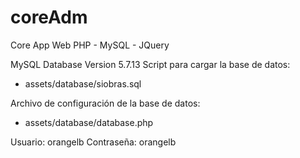 # coreAdm
Core App Web PHP - MySQL - JQuery

MySQL Database Version 5.7.13
Script para cargar la base de datos: 
- assets/database/siobras.sql

Archivo de configuración de la base de datos:
- assets/database/database.php

Usuario: orangelb
Contraseña: orangelb
